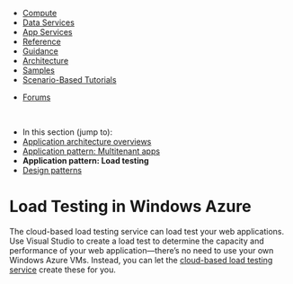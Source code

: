 <properties linkid="develop-net-architecture-load-testing" urlDisplayName="Load Testing" pageTitle="Load Testing in Windows Azure" Title="Load Testing in Windows Azure" metaKeywords="Load Testing Pattern Architecture" Description="Load testing patterns and application architecture using Windows Azure." metaCanonical="http://www.windowsazure.com/en-us/develop/net/architecture" umbracoNaviHide="0" disqusComments="1" />
<div>
<div class="left-nav">
<div class="static-nav">
<ul>
<li class="menu-nodejs-compute"><a href="/en-us/develop/net/compute/">Compute</a></li>
<li class="menu-nodejs-data"><a href="/en-us/develop/net/data/">Data Services</a></li>
<li class="menu-nodejs-appservices"><a href="/en-us/develop/net/app-services/">App Services</a></li>
<li><a href="/en-us/develop/net/reference/">Reference</a></li>
<li><a href="/en-us/develop/net/guidance/">Guidance</a></li>
<li><a href="/en-us/develop/net/architecture/">Architecture</a></li>
<li><a href="/en-us/develop/net/samples/">Samples</a></li>
<li><a href="/en-us/develop/net/end-to-end-Apps/">Scenario-Based Tutorials</a></li>
</ul>
<ul class="links">
<li class="forum"><a href="/en-us/support/forums/">Forums</a></li>
</ul>
</div>
<div class="floating-nav jump-to"><br />
<ul>
<li>In this section (jump to):</li>
<li><a href="/en-us/develop/net/architecture/#overviews">Application architecture overviews</a></li>
<li><a href="/en-us/develop/net/architecture/multi-tenant-web-application-pattern/">Application pattern: Multitenant apps</a></li>
<li><strong>Application pattern: Load testing</strong></li>
<li><a href="/en-us/develop/net/architecture/#designpatterns">Design patterns</a></li>
</ul>
</div>
</div>
</div>

# Load Testing in Windows Azure

The cloud-based load testing service can load test your web applications. Use Visual Studio to create a load test to determine the capacity and performance of your web application—there’s no need to use your own Windows Azure VMs. Instead, you can let the [cloud-based load testing service](http://tfs.visualstudio.com/en-us/learn/load-testing) create these for you.

<!--links-->

[Windows Azure and Visual Studio Ultimate]: http://www.microsoft.com/visualstudio/eng/products/visual-studio-ultimate-2012#product-edition-ultimate-details
[Running Load Tests In Mixed Environments]: http://msdn.microsoft.com/en-us/library/windowsazure/hh966776.aspx
[Using Visual Studio Load Tests in Windows Azure Roles]: http://msdn.microsoft.com/en-us/library/windowsazure/hh674491.aspx

<!--images-->

[generic_rig]: ..\media\architecture_load_testing_rig.png
[implemented_rig]: ..\media\architecture_load_testing_implementation.png